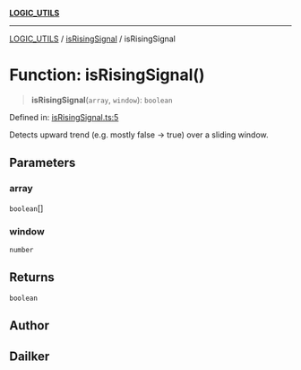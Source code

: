 [**LOGIC_UTILS**](../../README.md)

***

[LOGIC_UTILS](../../README.md) / [isRisingSignal](../README.md) / isRisingSignal

# Function: isRisingSignal()

> **isRisingSignal**(`array`, `window`): `boolean`

Defined in: [isRisingSignal.ts:5](https://github.com/dailker/everyutil/blob/9768d00ced16ec8f4705df34c2fe47f2b1b47121/src/logic/isRisingSignal.ts#L5)

Detects upward trend (e.g. mostly false → true) over a sliding window.

## Parameters

### array

`boolean`[]

### window

`number`

## Returns

`boolean`

## Author

## Dailker
